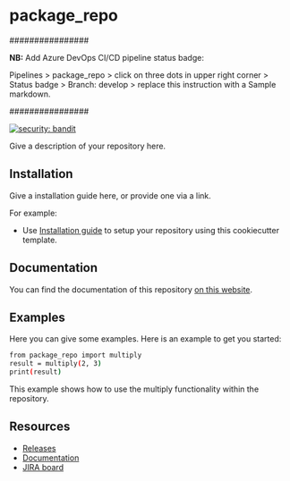 # package_repo

################

**NB:** Add Azure DevOps CI/CD pipeline status badge:

Pipelines > package_repo > click on three dots in upper right corner > Status badge > Branch: develop > replace this instruction with a Sample markdown.

################

[![security: bandit](https://img.shields.io/badge/security-bandit-yellow.svg)](https://github.com/PyCQA/bandit)

Give a description of your repository here.

## Installation

Give a installation guide here, or provide one via a link. 

<!-- Replace the installation_guide_link to the installation guide of your repository -->
For example:
* Use [Installation guide](installation_guide_link) to setup your repository using this cookiecutter template.

## Documentation

<!-- Replace the documentation_link to the documentation of your repository -->
You can find the documentation of this repository [on this website](documentation_link).

## Examples

Here you can give some examples. Here is an example to get you started:

```bash
from package_repo import multiply
result = multiply(2, 3)
print(result)
```

This example shows how to use the multiply functionality within the repository.

## Resources

<!-- Replace the links to the corresponding urls of your repository -->
* [Releases](releases_link)
* [Documentation](documentation_link)
* [JIRA board](jira_link)